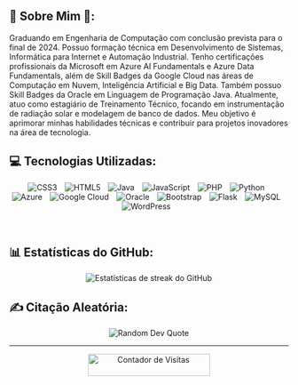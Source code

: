 ## 💫 Sobre Mim 👋:
Graduando em Engenharia de Computação com conclusão prevista para o final de 2024. Possuo formação técnica em Desenvolvimento de Sistemas, Informática para Internet e Automação Industrial. Tenho certificações profissionais da Microsoft em Azure AI Fundamentals e Azure Data Fundamentals, além de Skill Badges da Google Cloud nas áreas de Computação em Nuvem, Inteligência Artificial e Big Data. Também possuo Skill Badges da Oracle em Linguagem de Programação Java. Atualmente, atuo como estagiário de Treinamento Técnico, focando em instrumentação de radiação solar e modelagem de banco de dados. Meu objetivo é aprimorar minhas habilidades técnicas e contribuir para projetos inovadores na área de tecnologia.

## 💻 Tecnologias Utilizadas:
<p align="center">
  <img src="https://img.icons8.com/color/48/000000/css3.png" alt="CSS3" style="margin-right: 10px;" />
  <img src="https://img.icons8.com/color/48/000000/html-5.png" alt="HTML5" style="margin-right: 10px;" />
  <img src="https://img.icons8.com/color/48/000000/java-coffee-cup-logo.png" alt="Java" style="margin-right: 10px;" />
  <img src="https://img.icons8.com/color/48/000000/javascript.png" alt="JavaScript" style="margin-right: 10px;" />
  <img src="https://img.icons8.com/color/48/000000/php.png" alt="PHP" style="margin-right: 10px;" />
  <img src="https://img.icons8.com/color/48/000000/python.png" alt="Python" style="margin-right: 10px;" />
  <img src="https://img.icons8.com/color/48/000000/azure-1.png" alt="Azure" style="margin-right: 10px;" />
  <img src="https://img.icons8.com/color/48/000000/google-cloud.png" alt="Google Cloud" style="margin-right: 10px;" />
  <img src="https://img.icons8.com/color/48/000000/oracle-logo.png" alt="Oracle" style="margin-right: 10px;" />
  <img src="https://img.icons8.com/color/48/000000/bootstrap.png" alt="Bootstrap" style="margin-right: 10px;" />
  <img src="https://img.icons8.com/ios-filled/50/000000/flask.png" alt="Flask" style="margin-right: 10px;" />
  <img src="https://img.icons8.com/color/48/000000/mysql-logo.png" alt="MySQL" style="margin-right: 10px;" />
  <img src="https://img.icons8.com/color/48/000000/wordpress.png" alt="WordPress" style="margin-right: 10px;" />
</p>



<br>

## 📊 Estatísticas do GitHub:

<p align="center">
  <img src="https://github-readme-streak-stats.herokuapp.com/?user=CarlosGabrielModesto&theme=react&hide_border=false" alt="Estatísticas de streak do GitHub" />
</p>

## ✍️ Citação Aleatória:
<p align="center">
  <img src="https://quotes-github-readme.vercel.app/api?type=horizontal&theme=radical" alt="Random Dev Quote" />
</p>

---
<div align="center">
    <a href="https://visitcount.itsvg.in/api?id=CarlosGabrielModesto&icon=0&color=0">
        <img src="https://visitcount.itsvg.in/api?id=CarlosGabrielModesto&icon=0&color=0" alt="Contador de Visitas" style="width: 220px; height: 40px;">
    </a>
</div>

<!-- Proudly created with GPRM ( https://gprm.itsvg.in ) -->
